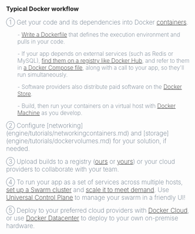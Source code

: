 ### Typical Docker workflow

<span style="font-size: 122%; color: #5D6D7E; font-weight: 150;">&#9312; Get your code and its dependencies into Docker [containers](engine/getstarted/step_two.md).</span>

<span style="font-size: 110%; color: #5D6D7E; font-weight: 150; display: block; padding-left: 2em;">- [Write a Dockerfile](engine/getstarted/step_four.md) that
defines the execution environment and pulls in your code.</span>

<span style="font-size: 110%; color: #5D6D7E; font-weight: 150; display: block; padding-left: 2em;">- If your app depends on external services (such as Redis or MySQL), [find them on a registry like Docker Hub](docker-hub/repos.md), and refer to them in [a Docker Compose file](compose/overview.md), along with a call to your app, so they'll run simultaneously.</span>

<span style="font-size: 110%; color: #5D6D7E; font-weight: 150; display: block; padding-left: 2em;">-  Software providers also distribute paid software on the [Docker Store](https://store.docker.com).</span>

<span style="font-size: 110%; color: #5D6D7E; font-weight: 150; display: block; padding-left: 2em;">-  Build, then run your containers on a virtual host with [Docker Machine](machine/overview.md) as you develop.</span>
<p />
<span style="font-size: 122%; color: #5D6D7E; font-weight: 150;">&#9313; Configure [networking](engine/tutorials/networkingcontainers.md) and [storage](engine/tutorials/dockervolumes.md) for your solution, if needed.</span>

<span style="font-size: 122%; color: #5D6D7E; font-weight: 150;">&#9314; Upload builds to a registry ([ours](/engine/getstarted/step_six.md) or [yours](/datacenter/dtr/2.0/index.md)) or your cloud providers to collaborate with your team.</span>

<span style="font-size: 122%; color: #5D6D7E; font-weight: 150;">&#9315;
To run your app as a set of services across multiple hosts, [set up a Swarm cluster](/engine/swarm/index.md) and
[scale it to meet demand](/engine/swarm/swarm-tutorial/scale-service.md). Use [Universal Control Plane](/datacenter/ucp/1.1/overview.md) to manage your swarm in a friendly UI!</span>

<span style="font-size: 122%; color: #5D6D7E; font-weight: 150;">&#9316;
Deploy to your preferred cloud providers with [Docker Cloud](/docker-cloud/index.md), or use [Docker Datacenter](https://www.docker.com/products/docker-datacenter) to deploy to your own on-premise hardware.</span>
